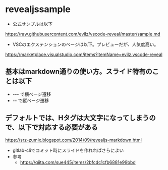 # revealjssample

- 公式サンプルは以下

https://raw.githubusercontent.com/evilz/vscode-reveal/master/sample.md

- VSCのエクステンションのページは以下。プレビューだが、人気度高い。

https://marketplace.visualstudio.com/items?itemName=evilz.vscode-reveal

## 基本はmarkdown通りの使い方。スライド特有のことは以下

- --- で横ベージ遷移
- -- で縦ページ遷移

## デフォルトでは、Hタグは大文字になってしまうので、以下で対応する必要がある


<style type="text/css">
  .reveal h1,
  .reveal h2,
  .reveal h3,
  .reveal h4,
  .reveal h5,
  .reveal h6 {
    text-transform: none;
  }
</style>

https://srz-zumix.blogspot.com/2014/09/revealjs-markdown.html

- gitlab-cliでコミット時にスライドを作れればさらによい
- 参考
  - https://qiita.com/sue445/items/2bfcdc1cfb6881e99bbd
